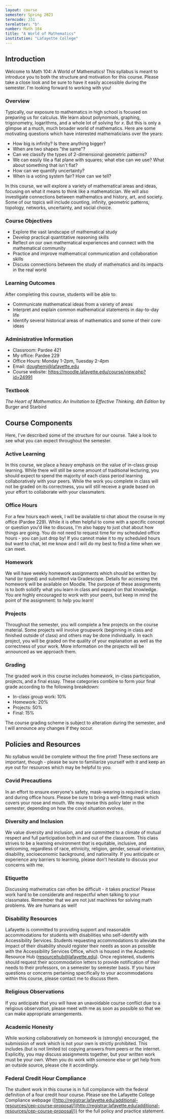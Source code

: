```yaml
---
layout: course
semester: Spring 2023
termcode: 231
termletter: "b"
number: Math 104
title: "A World of Mathematics"
institution: "Lafayette College"
---
```


## Introduction
Welcome to Math 104: A World of Mathematics! This syllabus is meant to introduce you to both the structure and motivation for this course. Please take a close look and be sure to have it easily accessible during the semester. I'm looking forward to working with you!

### Overview
Typically, our exposure to mathematics in high school is focused on preparing us for calculus. We learn about polynomials, graphing, trigonometry, logarithms, and a whole lot of solving for *x*. But this is only a glimpse at a much, much broader world of mathematics. Here are some motivating questions which have interested mathematicians over the years:

- How big is infinity? Is there anything bigger?
- When are two shapes "the same"?
- Can we classify the types of 2-dimensional geometric patterns?
- We can easily tile a flat plane with squares; what else can we use? What about something that isn't flat?
- How can we quantify uncertainty?
- When is a voting system fair? How can we tell?

In this course, we will explore a variety of mathematical areas and ideas, focusing on what it means to think like a mathematician. We will also investigate connections between mathematics and history, art, and society. Some of our topics will include counting, infinity, geometric patterns, topology, networks, uncertainty, and social choice.

### Course Objectives
- Explore the vast landscape of mathematical study
- Develop practical quantitative reasoning skills
- Reflect on our own mathematical experiences and connect with the mathematical community
- Practice and improve mathematical communication and collaboration skills
- Discuss connections between the study of mathematics and its impacts in the real world

### Learning Outcomes
After completing this course, students will be able to:
- Communicate mathematical ideas from a variety of areas
- Interpret and explain common mathematical statements in day-to-day life
- Identify several historical areas of mathematics and some of their core ideas

### Administrative Information
- Classroom: Pardee 421
- My office: Pardee 229
- Office Hours: Monday 1-2pm, Tuesday 2-4pm
- Email: doughemj@lafayette.edu
- Course website: https://moodle.lafayette.edu/course/view.php?id=24991

### Textbook
*The Heart of Mathematics: An Invitation to Effective Thinking, 4th Edition* by Burger and Starbird

## Course Components
Here, I've described some of the structure for our course. Take a look to see what you can expect throughout the semester.

### Active Learning
In this course, we place a heavy emphasis on the value of in-class group learning. While there will still be some amount of traditional lecturing, you should expect to spend the majority of each class period learning collaboratively with your peers. While the work you complete in class will not be graded on its correctness, you will still receive a grade based on your effort to collaborate with your classmaters.

### Office Hours
For a few hours each week, I will be available to chat about the course in my office (Pardee 229). While it is often helpful to come with a specific concept or question you'd like to discuss, I'm also happy to just chat about how things are going. You do not need to request time for my scheduled office hours - you can just drop by! If you cannot make it to my scheduled hours but want to chat, let me know and I will do my best to find a time when we can meet.

### Homework
We will have weekly homework assignments which should be written by hand (or typed) and submitted via Gradescope. Details for accessing the homework will be available on Moodle. The purpose of these assignments is to both solidify what you learn in class and expand on that knowledge. You are highly encouraged to work with your peers, but keep in mind the point of the assignment: to help you learn!

### Projects
Throughout the semester, you will complete a few projects on the course material. Some projects will involve groupwork (beginning in class and finished outside of class) and others may be done individually. In each project, you will be graded on the quality of your explanation as well as the correctness of your work. More information on the projects will be announced as we approach them.

### Grading
The graded work in this course includes homework, in-class participation, projects, and a final essay. These categories combine to form your final grade according to the following breakdown:

- In-class group work: 10%
- Homework: 20%
- Projects: 50%
- Final: 15%

The course grading scheme is subject to alteration during the semester, and I will announce any changes if they occur.

## Policies and Resources
No syllabus would be complete without the fine print! These sections are important, though - please be sure to familiarize yourself with it and keep an eye out for resources which may be helpful to you.

### Covid Precautions
In an effort to ensure everyone's safety, mask-wearing is required in class and during office hours. Please be sure to bring a well-fitting mask which covers your nose and mouth. We may revise this policy later in the semester, depending on how the covid situation evolves.

### Diversity and Inclusion
We value diversity and inclusion, and are committed to a climate of mutual respect and full participation both in and out of the classroom. This class strives to be a learning environment that is equitable, inclusive, and welcoming, regardless of race, ethnicity, religion, gender, sexual orientation, disability, socioeconomic background, and nationality. If you anticipate or experience any barriers to learning, please don't hesitate to discuss your concerns with me.

### Etiquette
Discussing mathematics can often be difficult - it takes practice! Please work hard to be considerate and respectful when talking to your classmates. Remember that we are not just machines for solving math problems. We are humans as well!

### Disability Resources
Lafayette is committed to providing support and reasonable accommodations for students with disabilities who self-identify with Accessibility Services. Students requesting accommodations to alleviate the impact of their disability should register their needs as soon as possible with the Accessibility Services Office, which is housed in the Academic Resource Hub (resourcehub@lafayette.edu). Once registered, students should request their accommodation letters to provide notification of their needs to their professors, on a semester by semester basis. If you have questions or concerns pertaining specifically to your accommodations within this course, please contact me to discuss them.

### Religious Observations
If you anticipate that you will have an unavoidable course conflict due to a religious observation, please meet with me as soon as possible so that we can make appropriate arrangements.

### Academic Honesty
While working collaboratively on homework is (strongly) encouraged, the submission of work which is not your own is strictly prohibited. This includes (but is not limited to) copying answers from peers or the internet. Explicitly, you may discuss assignments together, but your written work must be your own. When you do work with someone else or get help from an outside source, please cite it accordingly.

### Federal Credit Hour Compliance
The student work in this course is in full compliance with the federal definition of a four credit hour course. Please see the Lafayette College Compliance webpage ([http://registrar.lafayette.edu/additional-resources/cep-course-proposal/](http://registrar.lafayette.edu/additional-resources/cep-course-proposal/)) for the full policy and practice statement.